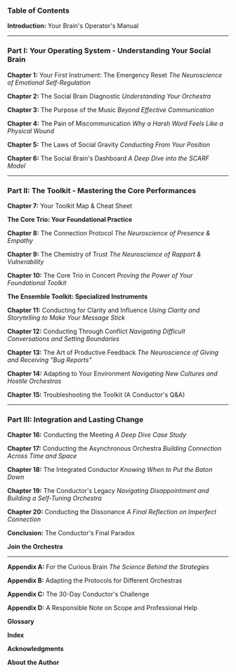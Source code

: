 ### **Table of Contents**

**Introduction:** Your Brain's Operator's Manual

---

### **Part I: Your Operating System - Understanding Your Social Brain**

**Chapter 1:** Your First Instrument: The Emergency Reset
*The Neuroscience of Emotional Self-Regulation*

**Chapter 2:** The Social Brain Diagnostic
*Understanding Your Orchestra*

**Chapter 3:** The Purpose of the Music
*Beyond Effective Communication*

**Chapter 4:** The Pain of Miscommunication
*Why a Harsh Word Feels Like a Physical Wound*

**Chapter 5:** The Laws of Social Gravity
*Conducting From Your Position*

**Chapter 6:** The Social Brain's Dashboard
*A Deep Dive into the SCARF Model*

---

### **Part II: The Toolkit - Mastering the Core Performances**

**Chapter 7:** Your Toolkit Map & Cheat Sheet

**The Core Trio: Your Foundational Practice**

**Chapter 8:** The Connection Protocol
*The Neuroscience of Presence & Empathy*

**Chapter 9:** The Chemistry of Trust
*The Neuroscience of Rapport & Vulnerability*

**Chapter 10:** The Core Trio in Concert
*Proving the Power of Your Foundational Toolkit*

**The Ensemble Toolkit: Specialized Instruments**

**Chapter 11:** Conducting for Clarity and Influence
*Using Clarity and Storytelling to Make Your Message Stick*

**Chapter 12:** Conducting Through Conflict
*Navigating Difficult Conversations and Setting Boundaries*

**Chapter 13:** The Art of Productive Feedback
*The Neuroscience of Giving and Receiving "Bug Reports"*

**Chapter 14:** Adapting to Your Environment
*Navigating New Cultures and Hostile Orchestras*

**Chapter 15:** Troubleshooting the Toolkit (A Conductor's Q&A)

---

### **Part III: Integration and Lasting Change**

**Chapter 16:** Conducting the Meeting
*A Deep Dive Case Study*

**Chapter 17:** Conducting the Asynchronous Orchestra
*Building Connection Across Time and Space*

**Chapter 18:** The Integrated Conductor
*Knowing When to Put the Baton Down*

**Chapter 19:** The Conductor's Legacy
*Navigating Disappointment and Building a Self-Tuning Orchestra*

**Chapter 20:** Conducting the Dissonance
*A Final Reflection on Imperfect Connection*

**Conclusion:** The Conductor's Final Paradox

**Join the Orchestra**

---

**Appendix A:** For the Curious Brain
*The Science Behind the Strategies*

**Appendix B:** Adapting the Protocols for Different Orchestras

**Appendix C:** The 30-Day Conductor's Challenge

**Appendix D:** A Responsible Note on Scope and Professional Help

**Glossary**

**Index**

**Acknowledgments**

**About the Author**
      
